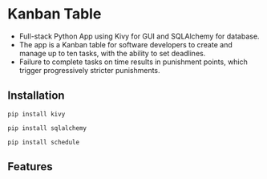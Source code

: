 # Kanban Table

- Full-stack Python App using Kivy for GUI and SQLAlchemy for database.
- The app is a Kanban table for software developers to create and manage up to ten tasks, with the ability to set deadlines. 
- Failure to complete tasks on time results in punishment points, which trigger progressively stricter punishments.

## Installation

````
pip install kivy
````

````
pip install sqlalchemy
````

````
pip install schedule
````

## Features

